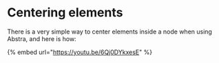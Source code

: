 # Centering elements

There is a very simple way to center elements inside a node when using Abstra, and here is how:

{% embed url="https://youtu.be/6Qj0DYkxesE" %}



